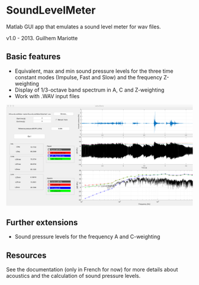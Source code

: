 # SoundLevelMeter
Matlab GUI app that emulates a sound level meter for wav files.

v1.0 - 2013. Guilhem Mariotte

Basic features
--------------
- Equivalent, max and min sound pressure levels for the three time constant modes (Impulse, Fast and Slow) and the frequency Z-weighting
- Display of 1/3-octave band spectrum in A, C and Z-weighting
- Work with .WAV input files

![Image](SLM_capture.png "capture")

Further extensions
------------------
- Sound pressure levels for the frequency A and C-weighting

Resources
---------
See the documentation (only in French for now) for more details about acoustics and the calculation of sound pressure levels.
